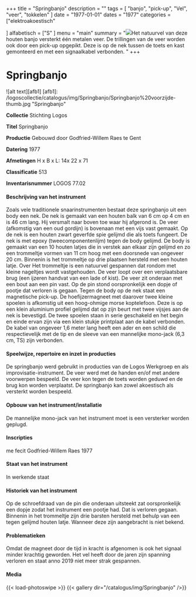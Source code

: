+++
title = "Springbanjo"
description = ""
tags = [ "banjo", "pick-up", "Vel", "veer", "tokkelen"
]
date = "1977-01-01"
dates = "1977"
categories = ["elektroakoestisch"

]
alfabetisch = ["S"
]
menu = "main"
summary = "<a href='/logoscollectie/catalogus/1977/springbanjo'><img src='/logoscollectie/catalogus/img/Springbanjo/Springbanjo%20voorzijde-thumb.jpg'></a>Het natuurvel van deze houten banjo versterkt één metalen veer. De trillingen van de veer worden ook door een pick-up opgepikt. Deze is op de nek tussen de toets en kast gemonteerd en met een signaalkabel verbonden. "
+++

# Springbanjo

![alt text][afb1]
[afb1]: /logoscollectie/catalogus/img/Springbanjo/Springbanjo%20voorzijde-thumb.jpg "Springbanjo"

**Collectie** 
Stichting Logos

**Titel**
Springbanjo

**Productie**
Gebouwd door Godfried-Willem Raes te Gent

**Datering**
1977

**Afmetingen**
H x B x L: 14x 22 x 71

**Classificatie**
513

**Inventarisnummer**
LOGOS 77.02

#### Beschrijving van het instrument
Zoals vele traditionele snaarinstrumenten bestaat deze springbanjo uit een body een nek. De nek is gemaakt van een houten balk van 6 cm op 4 cm en is 46 cm lang. Hij versmalt naar boven toe waar hij afgerond is. De veer (afkomstig van een oud gordijn) is bovenaan met een vijs vast gemaakt. Op de nek is een houten zwart geverfde spie gelijmd die als toets fungeert. De nek is met epoxy (tweecomponentenlijm) tegen de body gelijmd. De body is gemaakt van een 10 houten latjes die in verstek aan elkaar zijn gelijmd en zo een trommeltje vormen van 11 cm hoog met een doorsnede van ongeveer 20 cm. Binnenin is het trommeltje op drie plaatsen hersteld met een houten latje. Over Het trommeltje is een natuurvel gespannen dat rondom met kleine nageltjes wordt vastgehouden. De veer loopt over een verplaatsbare brug (een ijzeren handvat van een lade of kist). De veer zit onderaan met een bout aan een pin vast. Op de pin stond oorspronkelijk een dopje of pootje dat verloren is gegaan. Tegen de body op de nek staat een magnetische pick-up. De hoefijzermagneet met daarover twee kleine spoelen is afkomstig uit een hoog-ohmige morse koptelefoon. Deze is op een klein aluminium profiel gelijmd dat op zijn beurt met twee vijsjes aan de nek is bevestigd. De twee spoelen staan in serie geschakeld en het begin en einde ervan zijn via een klein stukje printplaat aan de kabel verbonden. De kabel van ongeveer 1,6 meter lang heeft een ader en een schild die respectievelijk met de tip en de sleeve van een mannelijke mono-jack (6,3 cm, TS) zijn verbonden.    

#### Speelwijze, repertoire en inzet in producties
De springbanjo werd gebruikt in producties van de Logos Werkgroep en als improvisatie-instrument. De veer werd met de handen en/of met andere voorwerpen bespeeld. De veer kon tegen de toets worden geduwd en de brug kon worden verplaatst. De springbanjo kan zowel akoestisch als versterkt worden bespeeld. 

#### Opbouw van het instrument/installatie
De mannelijke mono-jack van het instrument moet is een versterker worden geplugd. 

#### Inscripties
me fecit Godfried-Willem Raes 1977

#### Staat van het instrument
In werkende staat

#### Historiek van het instrument
Op de schroefdraad van de pin die onderaan uitsteekt zat oorspronkelijk een dopje zodat het instrument een pootje had. Dat is verloren gegaan. Binnenin in het trommeltje zijn drie barsten hersteld met behulp van een tegen gelijmd houten latje. Wanneer deze zijn aangebracht is niet bekend.

#### Problematieken
Omdat de magneet door de tijd in kracht is afgenomen is ook het signaal minder krachtig geworden. Het vel heeft door de jaren zijn spanning verloren en staat anno 2019 niet meer strak gespannen.

#### Media
{{< load-photoswipe >}}
{{< gallery dir="/catalogus/img/Springbanjo" />}}
